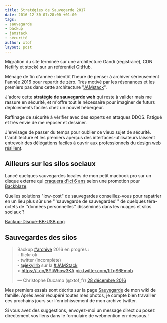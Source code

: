 ```yaml
---
title: Stratégies de Sauvegarde 2017
date: 2016-12-30 07:28:00 +01:00
tags:
- sauvegarde
- backup
- jamstack
- sécurité
author: xtof
layout: post
---
```


Migration du site terminée sur une architecture Gandi (registraire), CDN Netlify et stocké sur un référentiel GitHub.

Ménage de fin d'année : bientôt l'heure de penser à archiver sérieusement l'année 2016 pour repartir de zéro. Très motivé par les résonances et les premiers pas dans cette architecture "[JAMstack](https://jamstack.org)". 

J'adore cette **stratégie de sauvegarde web** qui reste à valider mais me rassure en sécurité, et m'offre tout le nécessaire pour imaginer de futurs déploiements faciles chez un nouvel hébergeur. 

Raffinage de sécurité à vérifier avec des experts en attaques DDOS. Fatigué et très envie de me reposer et dessiner. 

J'envisage de passer du temps pour oublier ce vieux sujet de sécurité. L'architecture et les premiers aperçus des interfaces-utilisateurs laissent entrevoir des délégations faciles à ouvrir aux  professionnels du [design web résilient](https://resilientwebdesign.com).

## Ailleurs sur les silos sociaux 

Lancé quelques sauvegardes locales de mon petit macbook pro sur un disque externe qui [craquera d'ici 6 ans](https://www.backblaze.com/blog/how-long-do-disk-drives-last/) selon une promotion pour [Backblaze](https://www.backblaze.com/fr_FR/). 

Quelles solutions "low-cost" de sauvegardes conseillez-vous pour rapatrier en un lieu plus sûr une '''sauvegarde de sauvegardes''' de quelques téra-octets de ''données personnelles'' disséminés dans les nuages et silos sociaux ? 

[Backup-Disque-BB-USB.png](/uploads/Backup-Disque-BB-USB.png)

## Sauvegardes des silos

<blockquote class="twitter-tweet" data-lang="fr"><p lang="fr" dir="ltr">Backup <a href="https://twitter.com/hashtag/archive?src=hash">#archive</a> 2016 en progrès : <br>- flickr ok <br>- twitter (incomplète) <br>-  <a href="https://twitter.com/jekyllrb">@jekyllrb</a> sur la <a href="https://twitter.com/hashtag/JAMStack?src=hash">#JAMStack</a><br> &gt; <a href="https://t.co/8YIWhow3KA">https://t.co/8YIWhow3KA</a> <a href="https://t.co/fiTqS6Emob">pic.twitter.com/fiTqS6Emob</a></p>&mdash; Christophe Ducamp (@xtof_fr) <a href="https://twitter.com/xtof_fr/status/814085979661340673">28 décembre 2016</a></blockquote>
<script async src="//platform.twitter.com/widgets.js" charset="utf-8"></script>

Mes premiers essais sont décrits sur la page [Sauvegarde](http://ducamp.me/Sauvegarde) de mon wiki de famille. Après avoir récupéré toutes mes photos, je compte bien travailler ces prochains jours sur l'enrichissement de mon archive twitter. 

Si vous avez des suggestions, envoyez-moi un message direct ou posez directement vos liens dans le formulaire de webmention en-dessous.!